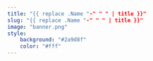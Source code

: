```yaml
---
title: "{{ replace .Name "-" " " | title }}"
slug: "{{ replace .Name "-" " " | title }}"
image: "banner.png"
style:
    background: "#2a9d8f"
    color: "#fff"
---
```

